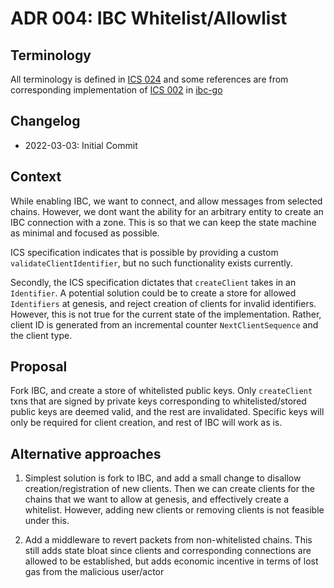 # ADR 004: IBC Whitelist/Allowlist

## Terminology

All terminology is defined in [ICS 024](https://github.com/cosmos/ibc/tree/main/spec/core/ics-024-host-requirements) and some references are from corresponding implementation of [ICS 002](https://github.com/cosmos/ibc/tree/main/spec/core/ics-002-client-semantics) in [ibc-go](https://github.com/cosmos/ibc-go/blob/da1b7e0aaf4b7d466b1a7d1ed4f5d81149ff1d5b/modules/core/02-client)

## Changelog

- 2022-03-03: Initial Commit

## Context

While enabling IBC, we want to connect, and allow messages from selected chains. However, we dont want the ability for an arbitrary entity to create an IBC connection with a zone. This is so that we can keep the state machine as minimal and focused as possible.

ICS specification indicates that is possible by providing a custom `validateClientIdentifier`, but no such functionality exists currently.

Secondly, the ICS specification dictates that `createClient` takes in an `Identifier`. A potential solution could be to create a store for allowed `Identifiers` at genesis, and reject creation of clients for invalid identifiers. However, this is not true for the current state of the implementation. Rather, client ID is generated from an incremental counter `NextClientSequence` and the client type.

## Proposal

Fork IBC, and create a store of whitelisted public keys. Only `createClient` txns that are signed by private keys corresponding to whitelisted/stored public keys are deemed valid, and the rest are invalidated. Specific keys will only be required for client creation, and rest of IBC will work as is. 

## Alternative approaches

1. Simplest solution is fork to IBC, and add a small change to disallow creation/registration of new clients. Then we can create clients for the chains that we want to allow at genesis, and effectively create a whitelist. However, adding new clients or removing clients is not feasible under this.

2. Add a middleware to revert packets from non-whitelisted chains. This still adds state bloat since clients and corresponding connections are allowed to be established, but adds economic incentive in terms of lost gas from the malicious user/actor
